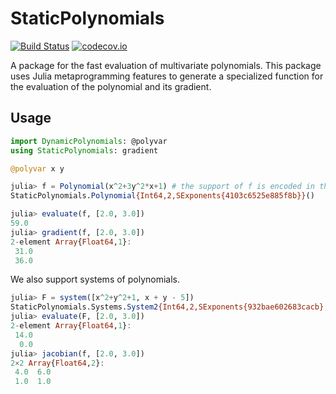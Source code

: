 # StaticPolynomials

[![Build Status](https://travis-ci.org/JuliaAlgebra/StaticPolynomials.jl.svg?branch=master)](https://travis-ci.org/JuliaAlgebra/StaticPolynomials.jl)
[![codecov.io](http://codecov.io/github/JuliaAlgebra/StaticPolynomials.jl/coverage.svg?branch=master)](http://codecov.io/github/JuliaAlgebra/StaticPolynomials.jl?branch=master)


A package for the fast evaluation of multivariate polynomials. This package uses Julia metaprogramming features to generate a specialized function for the evaluation of the polynomial and its gradient.

## Usage
```julia
import DynamicPolynomials: @polyvar
using StaticPolynomials: gradient

@polyvar x y

julia> f = Polynomial(x^2+3y^2*x+1) # the support of f is encoded in the `Polynomial` type. 
StaticPolynomials.Polynomial{Int64,2,SExponents{4103c6525e885f8b}}()

julia> evaluate(f, [2.0, 3.0])
59.0
julia> gradient(f, [2.0, 3.0])
2-element Array{Float64,1}:
 31.0
 36.0
```
We also support systems of polynomials.
```julia
julia> F = system([x^2+y^2+1, x + y - 5])
StaticPolynomials.Systems.System2{Int64,2,SExponents{932bae602683cacb},SExponents{44c61f91039334d1}}()
julia> evaluate(F, [2.0, 3.0])
2-element Array{Float64,1}:
 14.0
  0.0
julia> jacobian(f, [2.0, 3.0])
2×2 Array{Float64,2}:
 4.0  6.0
 1.0  1.0
```
